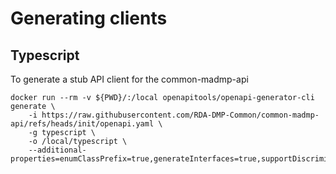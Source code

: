 # Generating clients

## Typescript

To generate a stub API client for the common-madmp-api

```shell
docker run --rm -v ${PWD}/:/local openapitools/openapi-generator-cli generate \
    -i https://raw.githubusercontent.com/RDA-DMP-Common/common-madmp-api/refs/heads/init/openapi.yaml \
    -g typescript \
    -o /local/typescript \
    --additional-properties=enumClassPrefix=true,generateInterfaces=true,supportDiscriminator=false
```
